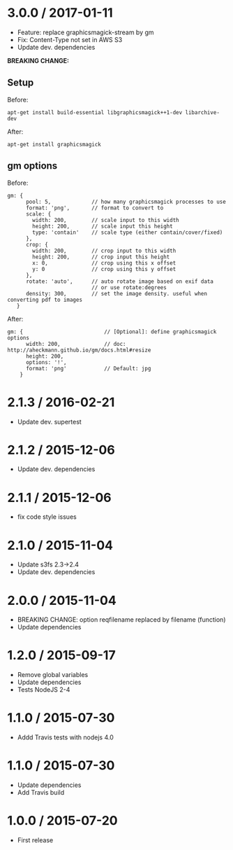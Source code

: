 3.0.0 / 2017-01-11
==================
  * Feature: replace graphicsmagick-stream by gm
  * Fix: Content-Type not set in AWS S3
  * Update dev. dependencies

**BREAKING CHANGE:**
## Setup
Before:
```
apt-get install build-essential libgraphicsmagick++1-dev libarchive-dev
```
After:
```
apt-get install graphicsmagick
```

## gm options
Before:
```
gm: {
      pool: 5,             // how many graphicsmagick processes to use
      format: 'png',       // format to convert to
      scale: {
        width: 200,        // scale input to this width
        height: 200,       // scale input this height
        type: 'contain'    // scale type (either contain/cover/fixed)
      },
      crop: {
        width: 200,        // crop input to this width
        height: 200,       // crop input this height
        x: 0,              // crop using this x offset
        y: 0               // crop using this y offset
      },
      rotate: 'auto',      // auto rotate image based on exif data
                           // or use rotate:degrees 
      density: 300,        // set the image density. useful when converting pdf to images
   }
```
After:
```
gm: {                          // [Optional]: define graphicsmagick options
      width: 200,              // doc: http://aheckmann.github.io/gm/docs.html#resize
      height: 200,
      options: '!',
      format: 'png'            // Default: jpg
    }
```

2.1.3 / 2016-02-21
==================
  * Update dev. supertest

2.1.2 / 2015-12-06
==================
  * Update dev. dependencies

2.1.1 / 2015-12-06
==================
  * fix code style issues 

2.1.0 / 2015-11-04
==================
  * Update s3fs 2.3->2.4
  * Update dev. dependencies

2.0.0 / 2015-11-04
==================
  * BREAKING CHANGE: option reqfilename replaced by filename (function)
  * Update dependencies

1.2.0 / 2015-09-17
==================
  * Remove global variables
  * Update dependencies
  * Tests NodeJS 2-4

1.1.0 / 2015-07-30
==================
  * Addd Travis tests with nodejs 4.0

1.1.0 / 2015-07-30
==================
  * Update dependencies
  * Add Travis build

1.0.0 / 2015-07-20
==================
  * First release